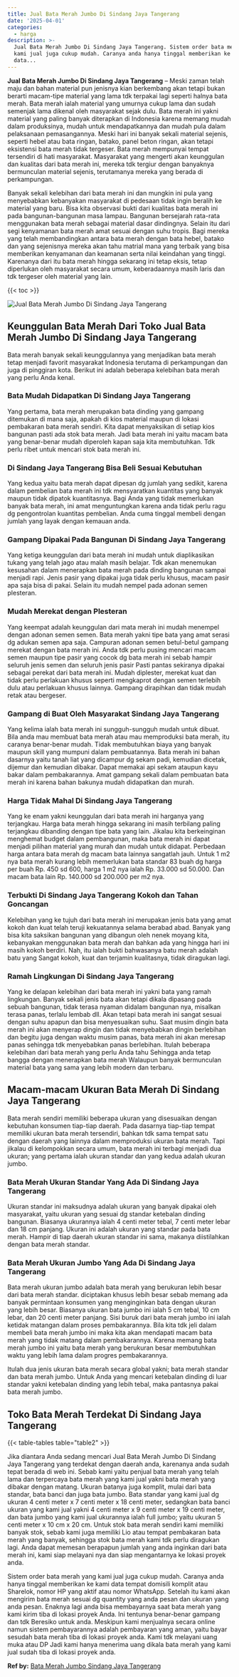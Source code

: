 ```yaml
---
title: Jual Bata Merah Jumbo Di Sindang Jaya Tangerang
date: '2025-04-01'
categories:
  - harga
description: >-
  Jual Bata Merah Jumbo Di Sindang Jaya Tangerang. Sistem order bata merah yang
  kami jual juga cukup mudah. Caranya anda hanya tinggal memberikan ke kami
  data...
---
```


**Jual Bata Merah Jumbo Di Sindang Jaya Tangerang** – Meski zaman telah maju dan bahan material pun jenisnya kian berkembang akan tetapi bukan berarti macam-tipe material yang lama tdk terpakai lagi seperti halnya bata merah. Bata merah ialah material yang umurnya cukup lama dan sudah semenjak lama dikenal oleh masyarakat sejak dulu. Bata merah ini yakni material yang paling banyak diterapkan di Indonesia karena memang mudah dalam produksinya, mudah untuk mendapatkannya dan mudah pula dalam pelaksanaan pemasangannya. Meski hari ini banyak sekali material sejenis, seperti hebel atau bata ringan, batako, panel beton ringan, akan tetapi eksistensi bata merah tidak tergeser. Bata merah mempunyai tempat tersendiri di hati masyarakat. Masyarakat yang mengerti akan keunggulan dan kualitas dari bata merah ini, mereka tdk tergiur dengan banyaknya bermunculan material sejenis, terutamanya mereka yang berada di perkampungan.

Banyak sekali kelebihan dari bata merah ini dan mungkin ini pula yang menyebabkan kebanyakan masyarakat di pedesaan tidak ingin beralih ke material yang baru. Bisa kita observasi bukti dari kualitas bata merah ini pada bangunan-bangunan masa lampau. Bangunan bersejarah rata-rata menggunakan bata merah sebagai material dasar dindingnya. Selain itu dari segi kenyamanan bata merah amat sesuai dengan suhu tropis. Bagi mereka yang telah membandingkan antara bata merah dengan bata hebel, batako dan yang sejenisnya mereka akan tahu matrial mana yang terbaik yang bisa memberikan kenyamanan dan keamanan serta nilai keindahan yang tinggi. Karenanya dari itu bata merah hingga sekarang ini tetap eksis, tetap diperlukan oleh masyarakat secara umum, keberadaannya masih laris dan tdk tergeser oleh material yang lain.

{{< toc >}}

![Jual Bata Merah Jumbo Di Sindang Jaya Tangerang](/images/jual-bata-merah-36.png)

## Keunggulan Bata Merah Dari Toko Jual Bata Merah Jumbo Di Sindang Jaya Tangerang

Bata merah banyak sekali keunggulannya yang menjadikan bata merah tetap menjadi favorit masyarakat Indonesia terutama di perkampungan dan juga di pinggiran kota. Berikut ini adalah beberapa kelebihan bata merah yang perlu Anda kenal.

### Bata Mudah Didapatkan Di Sindang Jaya Tangerang

Yang pertama, bata merah merupakan bata dinding yang gampang ditemukan di mana saja, apakah di kios material maupun di lokasi pembakaran bata merah sendiri. Kita dapat menyaksikan di setiap kios bangunan pasti ada stok bata merah. Jadi bata merah ini yaitu macam bata yang benar-benar mudah diperoleh kapan saja kita membutuhkan. Tdk perlu ribet untuk mencari stok bata merah ini.

### Di Sindang Jaya Tangerang Bisa Beli Sesuai Kebutuhan

Yang kedua yaitu bata merah dapat dipesan dg jumlah yang sedikit, karena dalam pembelian bata merah ini tdk mensyaratkan kuantitas yang banyak maupun tidak dipatok kuantitasnya. Bagi Anda yang tidak memerlukan banyak bata merah, ini amat menguntungkan karena anda tidak perlu ragu dg pengontrolan kuantitas pembelian. Anda cuma tinggal membeli dengan jumlah yang layak dengan kemauan anda.

### Gampang Dipakai Pada Bangunan Di Sindang Jaya Tangerang

Yang ketiga keunggulan dari bata merah ini mudah untuk diaplikasikan tukang yang telah jago atau malah masih belajar. Tdk akan menemukan kesusahan dalam menerapkan bata merah pada dinding bangunan sampai menjadi rapi. Jenis pasir yang dipakai juga tidak perlu khusus, macam pasir apa saja bisa di pakai. Selain itu mudah nempel pada adonan semen plesteran.

### Mudah Merekat dengan Plesteran

Yang keempat adalah keunggulan dari mata merah ini mudah menempel dengan adonan semen semen. Bata merah yakni tipe bata yang amat serasi dg adukan semen apa saja. Campuran adonan semen betul-betul gampang merekat dengan bata merah ini. Anda tdk perlu pusing mencari macam semen maupun tipe pasir yang cocok dg bata merah ini sebab hampir seluruh jenis semen dan seluruh jenis pasir Pasti pantas sekiranya dipakai sebagai perekat dari bata merah ini. Mudah diplester, merekat kuat dan tidak perlu perlakuan khusus seperti mengkaprot dengan semen terlebih dulu atau perlakuan khusus lainnya. Gampang dirapihkan dan tidak mudah retak atau bergeser.

### Gampang di Buat Oleh Masyarakat Sindang Jaya Tangerang

Yang kelima ialah bata merah ini sungguh-sungguh mudah untuk dibuat. Bila anda mau membuat bata merah atau mau memproduksi bata merah, itu caranya benar-benar mudah. Tidak membutuhkan biaya yang banyak maupun skill yang mumpuni dalam pembuatannya. Bata merah ini bahan dasarnya yaitu tanah liat yang dicampur dg sekam padi, kemudian dicetak, dijemur dan kemudian dibakar. Dapat memakai api sekam ataupun kayu bakar dalam pembakarannya. Amat gampang sekali dalam pembuatan bata merah ini karena bahan bakunya mudah didapatkan dan murah.

### Harga Tidak Mahal Di Sindang Jaya Tangerang

Yang ke enam yakni keunggulan dari bata merah ini harganya yang terjangkau. Harga bata merah hingga sekarang ini masih terbilang paling terjangkau dibanding dengan tipe bata yang lain. Jikalau kita berkeinginan menghemat budget dalam pembangunan, maka bata merah ini dapat menjadi pilihan material yang murah dan mudah untuk didapat. Perbedaan harga antara bata merah dg macam bata lainnya sangatlah jauh. Untuk 1 m2 nya bata merah kurang lebih memerlukan bata standar 83 buah dg harga per buah Rp. 450 sd 600, harga 1 m2 nya ialah Rp. 33.000 sd 50.000. Dan macam bata lain Rp. 140.000 sd 200.000 per m2 nya.

### Terbukti Di Sindang Jaya Tangerang Kokoh dan Tahan Goncangan

Kelebihan yang ke tujuh dari bata merah ini merupakan jenis bata yang amat kokoh dan kuat telah teruji kekuatannya selama berabad abad. Banyak yang bisa kita saksikan bangunan yang dibangun oleh nenek moyang kita, kebanyakan menggunakan bata merah dan bahkan ada yang hingga hari ini masih kokoh berdiri. Nah, itu ialah bukti bahwasanya batu merah adalah batu yang Sangat kokoh, kuat dan terjamin kualitasnya, tidak diragukan lagi.

### Ramah Lingkungan Di Sindang Jaya Tangerang

Yang ke delapan kelebihan dari bata merah ini yakni bata yang ramah lingkungan. Banyak sekali jenis bata akan tetapi dikala dipasang pada sebuah bangunan, tidak terasa nyaman didalam bangunan nya, misalkan terasa panas, terlalu lembab dll. Akan tetapi bata merah ini sangat sesuai dengan suhu apapun dan bisa menyesuaikan suhu. Saat musim dingin bata merah ini akan menyerap dingin dan tidak menyebabkan dingin berlebihan dan begitu juga dengan waktu musim panas, bata merah ini akan meresap panas sehingga tdk menyebabkan panas berlebihan. Itulah beberapa kelebihan dari bata merah yang perlu Anda tahu Sehingga anda tetap bangga dengan menerapkan bata merah Walaupun banyak bermunculan material bata yang sama yang lebih modern dan terbaru.

## Macam-macam Ukuran Bata Merah Di Sindang Jaya Tangerang

Bata merah sendiri memiliki beberapa ukuran yang disesuaikan dengan kebutuhan konsumen tiap-tiap daerah. Pada dasarnya tiap-tiap tempat memiliki ukuran bata merah tersendiri, bahkan tdk sama tempat satu dengan daerah yang lainnya dalam memproduksi ukuran bata merah. Tapi jikalau di kelompokkan secara umum, bata merah ini terbagi menjadi dua ukuran; yang pertama ialah ukuran standar dan yang kedua adalah ukuran jumbo.

### Bata Merah Ukuran Standar Yang Ada Di Sindang Jaya Tangerang

Ukuran standar ini maksudnya adalah ukuran yang banyak dipakai oleh masyarakat, yaitu ukuran yang sesuai dg standar ketebalan dinding bangunan. Biasanya ukurannya ialah 4 centi meter tebal, 7 centi meter lebar dan 18 cm panjang. Ukuran ini adalah ukuran yang standar pada bata merah. Hampir di tiap daerah ukuran standar ini sama, makanya diistilahkan dengan bata merah standar.

### Bata Merah Ukuran Jumbo Yang Ada Di Sindang Jaya Tangerang

Bata merah ukuran jumbo adalah bata merah yang berukuran lebih besar dari bata merah standar. diciptakan khusus lebih besar sebab memang ada banyak permintaan konsumen yang menginginkan bata dengan ukuran yang lebih besar. Biasanya ukuran bata jumbo ini ialah 5 cm tebal, 10 cm lebar, dan 20 centi meter panjang. Sisi buruk dari bata merah jumbo ini ialah ketidak matangan dalam proses pembakarannya. Bila kita tdk jeli dalam membeli bata merah jumbo ini maka kita akan mendapati macam bata merah yang tidak matang dalam pembakarannya. Karena memang bata merah jumbo ini yaitu bata merah yang berukuran besar membutuhkan waktu yang lebih lama dalam progres pembakarannya.

Itulah dua jenis ukuran bata merah secara global yakni; bata merah standar dan bata merah jumbo. Untuk Anda yang mencari ketebalan dinding di luar standar yakni ketebalan dinding yang lebih tebal, maka pantasnya pakai bata merah jumbo.

## Toko Bata Merah Terdekat Di Sindang Jaya Tangerang

{{< table-tables table="table2" >}}

Jika diantara Anda sedang mencari Jual Bata Merah Jumbo Di Sindang Jaya Tangerang yang terdekat dengan daerah anda, karenanya anda sudah tepat berada di web ini. Sebab kami yaitu penjual bata merah yang telah lama dan terpercaya bata merah yang kami jual yakni bata merah yang dibakar dengan matang. Ukuran batanya juga komplit, mulai dari bata standar, bata banci dan juga bata jumbo. Bata standar yang kami jual dg ukuran 4 centi meter x 7 centi meter x 18 centi meter, sedangkan bata banci ukuran yang kami jual yakni 4 centi meter x 9 centi meter x 19 centi meter, dan bata jumbo yang kami jual ukurannya ialah full jumbo; yaitu ukuran 5 centi meter x 10 cm x 20 cm. Untuk stok bata merah sendiri kami memiliki banyak stok, sebab kami juga memiliki Lio atau tempat pembakaran bata merah yang banyak, sehingga stok bata merah kami tdk perlu diragukan lagi. Anda dapat memesan berapapun jumlah yang anda inginkan dari bata merah ini, kami siap melayani nya dan siap mengantarnya ke lokasi proyek anda.

Sistem order bata merah yang kami jual juga cukup mudah. Caranya anda hanya tinggal memberikan ke kami data tempat domisili komplit atau Sharelok, nomor HP yang aktif atau nomor WhatsApp. Setelah itu kami akan mengirim bata merah sesuai dg quantity yang anda pesan dan ukuran yang anda pesan. Enaknya lagi anda bisa membayarnya saat bata merah yang kami kirim tiba di lokasi proyek Anda. Ini tentunya benar-benar gampang dan tdk Beresiko untuk anda. Meskipun kami menjualnya secara online namun sistem pembayarannya adalah pembayaran yang aman, yaitu bayar sesudah bata merah tiba di lokasi proyek anda. Kami tdk melayani uang muka atau DP Jadi kami hanya menerima uang dikala bata merah yang kami jual sudah tiba di lokasi proyek anda.

**Ref by:** [Bata Merah Jumbo Sindang Jaya Tangerang](https://id.wikipedia.org/wiki/Bata)
